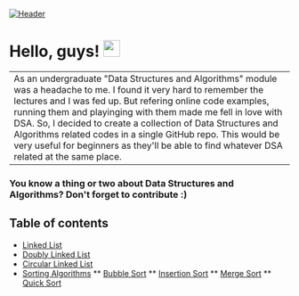 [![Header](https://i.ibb.co/YkFVHTZ/cover.png "Header")](https://linkedin.com/in/rukshanjayasekara)

# Hello, guys! <img src="https://raw.githubusercontent.com/MartinHeinz/MartinHeinz/master/wave.gif" width="30px">

<table>
<tr>
<td>
As an undergraduate "Data Structures and Algorithms" module was a headache to me. I found it very hard to remember the lectures and I was fed up. But refering online code examples, running them and playinging with them made me fell in love with DSA. So, I decided to create a collection of Data Structures and Algorithms related codes in a single GitHub repo. This would be very useful for beginners as they'll be able to find whatever DSA related at the same place.
</td>
</tr>
</table>

### You know a thing or two about Data Structures and Algorithms? Don't forget to contribute :)

## Table of contents
* [Linked List](https://github.com/rukshan99/DataStructures-Algorithms/tree/main/src/linked_list)
* [Doubly Linked List](https://github.com/rukshan99/DataStructures-Algorithms)
* [Circular Linked List](https://github.com/rukshan99/DataStructures-Algorithms)
* [Sorting Algorithms]()
** [Bubble Sort]()
** [Insertion Sort]()
** [Merge Sort]()
** [Quick Sort]()
